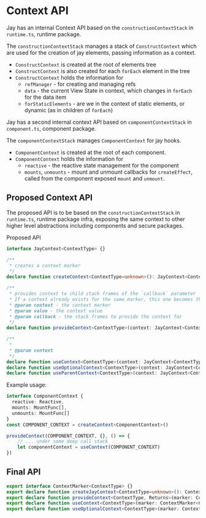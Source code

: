 Context API
=====

Jay has an internal Context API based on the `constructionContextStack` in `runtime.ts`, runtime package.

The `constructionContextStack` manages a stack of `ConstructContext` which are used for the creation of 
jay elements, passing information as a context. 
* `ConstructContext` is created at the root of elements tree
* `ConstructContext` is also created for each `forEach` element in the tree
* `ConstructContext` holds the information for 
  * `refManager` - for creating and managing refs
  * `data` - the current View State in context, which changes in `forEach` for the data item
  * `forStaticElements` - are we in the context of static elements, or dynamic (as in children of `forEach`)

Jay has a second internal context API based on `componentContextStack` in `component.ts`, component package.

The `componentContextStack` manages `ComponentContext` for jay hooks. 

* `ComponentContext` is created at the root of each component.
* `ComponentContext` holds the information for
  * `reactive` - the reactive state management for the component
  * `mounts`, `unmounts` - mount and unmount callbacks for `createEffect`, called from the 
    component exposed `mount` and `unmount`.

Proposed Context API
----

The proposed API is to be based on the `constructionContextStack` in `runtime.ts`, runtime package infra, 
exposing the same context to other higher level abstractions including components and secure packages.

Proposed API
```typescript
interface JayContext<ContextType> {}

/**
 * creates a context marker
 */
declare function createContext<ContextType=unknown>(): JayContext<ContextType>

/**
 * provides context to child stack frames of the `callback` parameter
 * If a context already exists for the same marker, this one becomes the current one
 * @param context - the context marker
 * @param value - the context value
 * @param callback - the stack frames to provide the context for
 */
declare function provideContext<ContextType>(context: JayContext<ContextType>, value: ContextType, callback: () => void)

/**
 * 
 * @param context
 */
declare function useContext<ContextType>(context: JayContext<ContextType>): ContextType
declare function useOptionalContext<ContextType>(context: JayContext<ContextType>): ContextType | undefined
declare function useParentContext<ContextType>(context: JayContext<ContextType>): ContextType
```

Example usage:
```typescript
interface ComponentContext {
  reactive: Reactive,
  mounts: MountFunc[],
  unmounts: MountFunc[]   
}
const COMPONENT_CONTEXT = createContext<ComponentContext>()

provideContext(COMPONENT_CONTEXT, {}, () => {
    // ... under some deep call stack 
    let componentContext = useContext(COMPONENT_CONTEXT)
})
```

Final API
----

```typescript
export interface ContextMarker<ContextType> {}
export declare function createJayContext<ContextType=unknown>(): ContextMarker<ContextType>
export declare function provideContext<ContextType, Returns>(marker: ContextMarker<ContextType>, context: ContextType, callback: () => Returns): Returns
export declare function useContext<ContextType>(marker: ContextMarker<ContextType>): ContextType
export declare function useOptionalContext<ContextType>(marker: ContextMarker<ContextType>): ContextType | undefined
```


